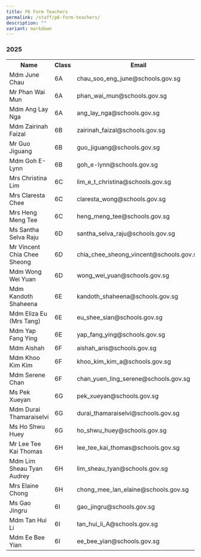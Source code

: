 ```yaml
---
title: P6 Form Teachers
permalink: /staff/p6-form-teachers/
description: ""
variant: markdown
---
```

### **2025**
<table>
    <tbody><tr style="width:100%">
        <th style="width:40%">Name</th>
        <th style="width:10%">Class</th>
        <th style="width:50%">Email</th>
    </tr>
    <tr>
        <td>Mdm June Chau</td>
        <td>6A</td>
        <td>chau_soo_eng_june@schools.gov.sg</td>
    </tr>
<tr>
        <td>Mr Phan Wai Mun</td>
        <td>6A</td>
        <td>phan_wai_mun@schools.gov.sg</td>
    </tr>
    <tr>
        <td>Mdm Ang Lay Nga</td>
        <td>6A</td>
        <td>ang_lay_nga@schools.gov.sg</td>
    </tr>
    <tr>
        <td>Mdm Zairinah Faizal</td>
        <td>6B</td>
        <td>zairinah_faizal@schools.gov.sg</td>
    </tr>
<tr>
        <td>Mr Guo Jiguang</td>
        <td>6B</td>
        <td>guo_jiguang@schools.gov.sg</td>
    </tr>
<tr>
        <td>Mdm Goh E-Lynn</td>
        <td>6B</td>
        <td>goh_e-lynn@schools.gov.sg</td>
    </tr>
			
<tr>
        <td>Mrs Christina Lim</td>
        <td>6C</td>
        <td>lim_e_t_christina@schools.gov.sg</td>
    </tr>
<tr>
        <td>Mrs Claresta Chee</td>
        <td>6C</td>
        <td>claresta_wong@schools.gov.sg</td>
    </tr>
<tr>
        <td>Mrs Heng Meng Tee</td>
        <td>6C</td>
        <td>heng_meng_tee@schools.gov.sg</td>
    </tr>
 <tr>
        <td>Ms Santha Selva Raju</td>
        <td>6D</td>
        <td>santha_selva_raju@schools.gov.sg</td>
    </tr>
<tr>
        <td>Mr Vincent Chia Chee Sheong</td>
        <td>6D</td>
        <td>chia_chee_sheong_vincent@schools.gov.sg</td>
    </tr>
 <tr>
        <td>Mdm Wong Wei Yuan</td>
        <td>6D</td>
        <td>wong_wei_yuan@schools.gov.sg</td>
    </tr>
<tr>
        <td>Mdm Kandoth Shaheena</td>
        <td>6E</td>
        <td>kandoth_shaheena@schools.gov.sg</td>
    </tr>
<tr>
        <td>Mdm Eliza Eu (Mrs Tang)</td>
        <td>6E</td>
        <td>eu_shee_sian@schools.gov.sg</td>
    </tr>
<tr>
        <td>Mdm Yap Fang Ying</td>
        <td>6E</td>
        <td>yap_fang_ying@schools.gov.sg</td>
    </tr>
						<tr>
        <td>Mdm Aishah</td>
        <td>6F</td>
        <td>aishah_aris@schools.gov.sg</td>
    </tr>
 <tr>
        <td>Mdm Khoo Kim Kim</td>
        <td>6F</td>
        <td>khoo_kim_kim_a@schools.gov.sg</td>
    </tr>
 <tr>
        <td>Mdm Serene Chan</td>
        <td>6F</td>
        <td>chan_yuen_ling_serene@schools.gov.sg</td>
    </tr>
<tr>
        <td>Ms Pek Xueyan</td>
        <td>6G</td>
        <td>pek_xueyan@schools.gov.sg</td>
    </tr>
<tr>
        <td>Mdm Durai Thamaraiselvi</td>
        <td>6G</td>
        <td>durai_thamaraiselvi@schools.gov.sg</td>
    </tr>
<tr>
        <td>Ms Ho Shwu Huey</td>
        <td>6G</td>
        <td>ho_shwu_huey@schools.gov.sg</td>
    </tr>
   <tr>
        <td>Mr Lee Tee Kai Thomas</td>
        <td>6H</td>
        <td>lee_tee_kai_thomas@schools.gov.sg</td>
    </tr>
			 <tr>
        <td>Mdm Lim Sheau Tyan Audrey</td>
        <td>6H</td>
        <td>lim_sheau_tyan@schools.gov.sg</td>
    </tr>
 <tr>
        <td>Mrs Elaine Chong</td>
        <td>6H</td>
        <td>chong_mee_lan_elaine@schools.gov.sg</td>
    </tr>
<tr>
        <td>Ms Gao Jingru</td>
        <td>6I</td>
        <td>gao_jingru@schools.gov.sg</td>
    </tr>
<tr>
        <td>Mdm Tan Hui Li</td>
        <td>6I</td>
        <td>tan_hui_li_A@schools.gov.sg</td>
    </tr>
<tr>
        <td>Mdm Ee Bee Yian</td>
        <td>6I</td>
        <td>ee_bee_yian@schools.gov.sg</td>
    </tr>
</tbody></table>